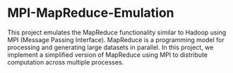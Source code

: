 # MPI-MapReduce-Emulation

This project emulates the MapReduce functionality similar to Hadoop using MPI (Message Passing Interface). MapReduce is a programming model for processing and generating large datasets in parallel. In this project, we implement a simplified version of MapReduce using MPI to distribute computation across multiple processes.